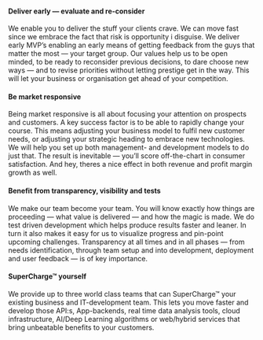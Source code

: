 #### Deliver early — evaluate and re-consider

We enable you to deliver the stuff your clients crave. We can move fast since we embrace the fact that risk is opportunity i disguise. We deliver early MVP’s enabling an early means of getting feedback from the guys that matter the most — your target group. Our values help us to be open minded, to be ready to reconsider previous decisions, to dare choose new ways — and to revise priorities without letting prestige get in the way. This will let your business or organisation get ahead of your competition.

#### Be market responsive
Being market responsive is all about focusing your attention on prospects and customers. A key success factor is to be able to rapidly change your course. This means adjusting your business model to fulfil new customer needs, or adjusting your strategic heading to embrace new technologies. We will help you set up both management- and development models to do just that. The result is inevitable — you’ll score off-the-chart in consumer satisfaction. And hey, theres a nice effect in both revenue and profit margin growth as well. 

#### Benefit from transparency, visibility and tests
We make our team become your team. You will know exactly how things are proceeding — what value is delivered — and how the magic is made. We do test driven development which helps produce results faster and leaner. In turn it also makes it easy for us to visualize progress and pin-point upcoming challenges. Transparency at all times and in all phases — from needs identification, through team setup and into development, deployment and user feedback — is of key importance.

#### SuperCharge™ yourself
We provide up to three world class teams that can SuperCharge™ your existing business and IT-development team. This lets you move faster and develop those API:s, App-backends, real time data analysis tools, cloud infrastructure, AI/Deep Learning algorithms or web/hybrid services that bring unbeatable benefits to your customers.
